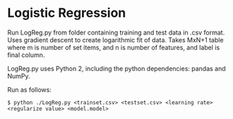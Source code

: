 # Logistic Regression 

Run LogReg.py from folder containing training and test data in .csv format. Uses gradient descent to create logarithmic fit of data. Takes MxN+1 table where m is number of set items, and n is number of features, and label is final column. 

LogReg.py uses Python 2, including the python dependencies: pandas and NumPy.

Run as follows:

`$ python ./LogReg.py <trainset.csv> <testset.csv> <learning rate> <regularize value> <model.model>`
